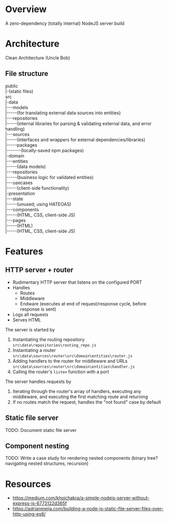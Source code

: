# Overview

A zero-dependency (totally internal) NodeJS server build

# Architecture

Clean Architecture (Uncle Bob)

## File structure

public  
|-(static files)  
src  
|-data  
|---models  
|-----(for translating external data sources into entities)  
|---repositories  
|-----(internal libraries for parsing & validating external data, and error handling)  
|---sources  
|-----(interfaces and wrappers for external dependencies/libraries)  
|-----packages  
|-------(locally-saved npm packages)  
|-domain  
|---entities  
|-----(data models)  
|---repositories  
|-----(business logic for validated entities)  
|---usecases  
|-----(client-side functionality)  
|-presentation  
|---state  
|-----(unused; using HATEOAS)  
|---components  
|-----(HTML, CSS, client-side JS)  
|---pages  
|-----(HTML)  
|-----(HTML, CSS, client-side JS)

# Features

## HTTP server + router

- Rudimentary HTTP server that listens on the configured PORT
- Handles
  - Routes
  - Middleware
  - Endware (executes at end of request/response cycle, before response is sent)
- Logs all requests
- Serves HTML

The server is started by

1. Instantiating the routing repository `src\data\repositories\routing_repo.js`
2. Instantiating a router `src\data\sources\router\src\domain\entities\router.js`
3. Adding handlers to the router for middleware and URLs `src\data\sources\router\src\domain\entities\handler.js`
4. Calling the router's `listen` function with a port

The server handles requests by

1. Iterating through the router's array of handlers, executing any middleware, and executing the first matching route and returning
2. If no routes match the request, handles the "not found" case by default

## Static file server

TODO: Document static file server

## Component nesting

TODO: Write a case study for rendering nested components (binary tree? navigating nested structures, recursion)

# Resources

- https://medium.com/khojchakra/a-simple-nodejs-server-without-express-js-6773122d365f
- https://adrianmejia.com/building-a-node-js-static-file-server-files-over-http-using-es6/
